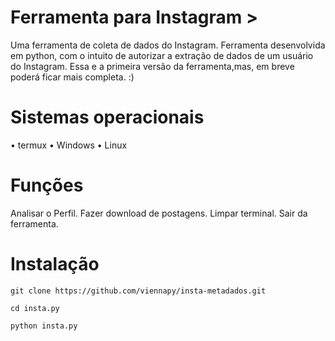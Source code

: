 # Ferramenta para Instagram >

Uma ferramenta de coleta de dados do Instagram.
Ferramenta desenvolvida em python, com o intuito de autorizar a     extração de dados de um usuário do Instagram. Essa e a primeira versão da ferramenta,mas, em breve poderá ficar mais completa.  :)

# Sistemas operacionais 

• termux 
• Windows 
• Linux 

# Funções
 Analisar o Perfil.
 Fazer download de postagens.
 Limpar terminal.
 Sair da ferramenta.


# Instalação 
```
git clone https://github.com/viennapy/insta-metadados.git 

cd insta.py

python insta.py
``` 
